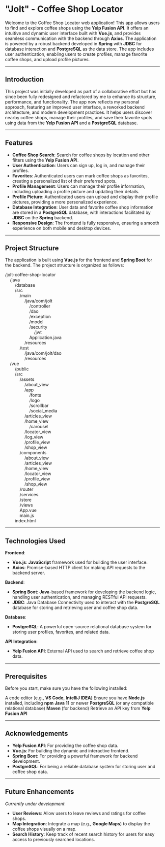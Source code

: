 # "Jolt" - Coffee Shop Locator

Welcome to the Coffee Shop Locator web application! This app allows users to find and explore coffee shops using the **Yelp Fusion API**. It offers an intuitive and dynamic user interface built with **Vue.js**, and provides seamless communication with the backend through **Axios**. The application is powered by a robust backend developed in **Spring** with **JDBC** for database interaction and **PostgreSQL** as the data store. The app includes user authentication, enabling users to create profiles, manage favorite coffee shops, and upload profile pictures.

---

## Introduction

This project was initially developed as part of a collaborative effort but has since been fully redesigned and refactored by me to enhance its structure, performance, and functionality. The app now reflects my personal approach, featuring an improved user interface, a reworked backend architecture, and modern development practices. It helps users discover nearby coffee shops, manage their profiles, and save their favorite spots using data from the **Yelp Fusion API** and a **PostgreSQL** database.

---

## Features
- **Coffee Shop Search**: Search for coffee shops by location and other filters using the **Yelp Fusion API**.
- **User Authentication**: Users can sign up, log in, and manage their profiles.
- **Favorites**: Authenticated users can mark coffee shops as favorites, creating a personalized list of their preferred spots.
- **Profile Management**: Users can manage their profile information, including uploading a profile picture and updating their details.
- **Profile Picture**: Authenticated users can upload and display their profile pictures, providing a more personalized experience.
- **Database Integration**: User data and favorite coffee shop information are stored in a **PostgreSQL** database, with interactions facilitated by **JDBC** on the **Spring** backend.
- **Responsive Design**: The frontend is fully responsive, ensuring a smooth experience on both mobile and desktop devices.

---

## Project Structure
The application is built using **Vue.js** for the frontend and **Spring Boot** for the backend. The project structure is organized as follows:

/jolt-coffee-shop-locator <br>
&nbsp;&nbsp;&nbsp;&nbsp;/java <br>
&nbsp;&nbsp;&nbsp;&nbsp;&nbsp;&nbsp;&nbsp;&nbsp;/database <br>
&nbsp;&nbsp;&nbsp;&nbsp;&nbsp;&nbsp;&nbsp;&nbsp;/src <br>
&nbsp;&nbsp;&nbsp;&nbsp;&nbsp;&nbsp;&nbsp;&nbsp;&nbsp;&nbsp;&nbsp;&nbsp;/main <br>
&nbsp;&nbsp;&nbsp;&nbsp;&nbsp;&nbsp;&nbsp;&nbsp;&nbsp;&nbsp;&nbsp;&nbsp;&nbsp;&nbsp;&nbsp;&nbsp;/java/com/jolt <br>
&nbsp;&nbsp;&nbsp;&nbsp;&nbsp;&nbsp;&nbsp;&nbsp;&nbsp;&nbsp;&nbsp;&nbsp;&nbsp;&nbsp;&nbsp;&nbsp;&nbsp;&nbsp;&nbsp;&nbsp;/controller <br>
&nbsp;&nbsp;&nbsp;&nbsp;&nbsp;&nbsp;&nbsp;&nbsp;&nbsp;&nbsp;&nbsp;&nbsp;&nbsp;&nbsp;&nbsp;&nbsp;&nbsp;&nbsp;&nbsp;&nbsp;/dao <br>
&nbsp;&nbsp;&nbsp;&nbsp;&nbsp;&nbsp;&nbsp;&nbsp;&nbsp;&nbsp;&nbsp;&nbsp;&nbsp;&nbsp;&nbsp;&nbsp;&nbsp;&nbsp;&nbsp;&nbsp;/exception <br>
&nbsp;&nbsp;&nbsp;&nbsp;&nbsp;&nbsp;&nbsp;&nbsp;&nbsp;&nbsp;&nbsp;&nbsp;&nbsp;&nbsp;&nbsp;&nbsp;&nbsp;&nbsp;&nbsp;&nbsp;/model <br>
&nbsp;&nbsp;&nbsp;&nbsp;&nbsp;&nbsp;&nbsp;&nbsp;&nbsp;&nbsp;&nbsp;&nbsp;&nbsp;&nbsp;&nbsp;&nbsp;&nbsp;&nbsp;&nbsp;&nbsp;/security <br>
&nbsp;&nbsp;&nbsp;&nbsp;&nbsp;&nbsp;&nbsp;&nbsp;&nbsp;&nbsp;&nbsp;&nbsp;&nbsp;&nbsp;&nbsp;&nbsp;&nbsp;&nbsp;&nbsp;&nbsp;&nbsp;&nbsp;&nbsp;&nbsp;/jwt <br>
&nbsp;&nbsp;&nbsp;&nbsp;&nbsp;&nbsp;&nbsp;&nbsp;&nbsp;&nbsp;&nbsp;&nbsp;&nbsp;&nbsp;&nbsp;&nbsp;&nbsp;&nbsp;&nbsp;&nbsp;Application.java <br>
&nbsp;&nbsp;&nbsp;&nbsp;&nbsp;&nbsp;&nbsp;&nbsp;&nbsp;&nbsp;&nbsp;&nbsp;&nbsp;&nbsp;&nbsp;&nbsp;/resources <br>
&nbsp;&nbsp;&nbsp;&nbsp;&nbsp;&nbsp;&nbsp;&nbsp;&nbsp;&nbsp;&nbsp;&nbsp;/test <br>
&nbsp;&nbsp;&nbsp;&nbsp;&nbsp;&nbsp;&nbsp;&nbsp;&nbsp;&nbsp;&nbsp;&nbsp;&nbsp;&nbsp;&nbsp;&nbsp;/java/com/jolt/dao <br>
&nbsp;&nbsp;&nbsp;&nbsp;&nbsp;&nbsp;&nbsp;&nbsp;&nbsp;&nbsp;&nbsp;&nbsp;&nbsp;&nbsp;&nbsp;&nbsp;/resources <br>
&nbsp;&nbsp;&nbsp;&nbsp;/vue <br>
&nbsp;&nbsp;&nbsp;&nbsp;&nbsp;&nbsp;&nbsp;&nbsp;/public <br>
&nbsp;&nbsp;&nbsp;&nbsp;&nbsp;&nbsp;&nbsp;&nbsp;/src <br>
&nbsp;&nbsp;&nbsp;&nbsp;&nbsp;&nbsp;&nbsp;&nbsp;&nbsp;&nbsp;&nbsp;&nbsp;/assets <br>
&nbsp;&nbsp;&nbsp;&nbsp;&nbsp;&nbsp;&nbsp;&nbsp;&nbsp;&nbsp;&nbsp;&nbsp;&nbsp;&nbsp;&nbsp;&nbsp;/about_view <br>
&nbsp;&nbsp;&nbsp;&nbsp;&nbsp;&nbsp;&nbsp;&nbsp;&nbsp;&nbsp;&nbsp;&nbsp;&nbsp;&nbsp;&nbsp;&nbsp;/app <br>
&nbsp;&nbsp;&nbsp;&nbsp;&nbsp;&nbsp;&nbsp;&nbsp;&nbsp;&nbsp;&nbsp;&nbsp;&nbsp;&nbsp;&nbsp;&nbsp;&nbsp;&nbsp;&nbsp;&nbsp;/fonts <br>
&nbsp;&nbsp;&nbsp;&nbsp;&nbsp;&nbsp;&nbsp;&nbsp;&nbsp;&nbsp;&nbsp;&nbsp;&nbsp;&nbsp;&nbsp;&nbsp;&nbsp;&nbsp;&nbsp;&nbsp;/logo <br>
&nbsp;&nbsp;&nbsp;&nbsp;&nbsp;&nbsp;&nbsp;&nbsp;&nbsp;&nbsp;&nbsp;&nbsp;&nbsp;&nbsp;&nbsp;&nbsp;&nbsp;&nbsp;&nbsp;&nbsp;/scrollbar <br>
&nbsp;&nbsp;&nbsp;&nbsp;&nbsp;&nbsp;&nbsp;&nbsp;&nbsp;&nbsp;&nbsp;&nbsp;&nbsp;&nbsp;&nbsp;&nbsp;&nbsp;&nbsp;&nbsp;&nbsp;/social_media <br>
&nbsp;&nbsp;&nbsp;&nbsp;&nbsp;&nbsp;&nbsp;&nbsp;&nbsp;&nbsp;&nbsp;&nbsp;&nbsp;&nbsp;&nbsp;&nbsp;/articles_view <br>
&nbsp;&nbsp;&nbsp;&nbsp;&nbsp;&nbsp;&nbsp;&nbsp;&nbsp;&nbsp;&nbsp;&nbsp;&nbsp;&nbsp;&nbsp;&nbsp;/home_view <br>
&nbsp;&nbsp;&nbsp;&nbsp;&nbsp;&nbsp;&nbsp;&nbsp;&nbsp;&nbsp;&nbsp;&nbsp;&nbsp;&nbsp;&nbsp;&nbsp;&nbsp;&nbsp;&nbsp;&nbsp;/carousel <br>
&nbsp;&nbsp;&nbsp;&nbsp;&nbsp;&nbsp;&nbsp;&nbsp;&nbsp;&nbsp;&nbsp;&nbsp;&nbsp;&nbsp;&nbsp;&nbsp;/locator_view <br>
&nbsp;&nbsp;&nbsp;&nbsp;&nbsp;&nbsp;&nbsp;&nbsp;&nbsp;&nbsp;&nbsp;&nbsp;&nbsp;&nbsp;&nbsp;&nbsp;/log_view <br>
&nbsp;&nbsp;&nbsp;&nbsp;&nbsp;&nbsp;&nbsp;&nbsp;&nbsp;&nbsp;&nbsp;&nbsp;&nbsp;&nbsp;&nbsp;&nbsp;/profile_view <br>
&nbsp;&nbsp;&nbsp;&nbsp;&nbsp;&nbsp;&nbsp;&nbsp;&nbsp;&nbsp;&nbsp;&nbsp;&nbsp;&nbsp;&nbsp;&nbsp;/shop_view <br>
&nbsp;&nbsp;&nbsp;&nbsp;&nbsp;&nbsp;&nbsp;&nbsp;&nbsp;&nbsp;&nbsp;&nbsp;/components <br>
&nbsp;&nbsp;&nbsp;&nbsp;&nbsp;&nbsp;&nbsp;&nbsp;&nbsp;&nbsp;&nbsp;&nbsp;&nbsp;&nbsp;&nbsp;&nbsp;/about_view <br>
&nbsp;&nbsp;&nbsp;&nbsp;&nbsp;&nbsp;&nbsp;&nbsp;&nbsp;&nbsp;&nbsp;&nbsp;&nbsp;&nbsp;&nbsp;&nbsp;/articles_view <br>
&nbsp;&nbsp;&nbsp;&nbsp;&nbsp;&nbsp;&nbsp;&nbsp;&nbsp;&nbsp;&nbsp;&nbsp;&nbsp;&nbsp;&nbsp;&nbsp;/home_view <br>
&nbsp;&nbsp;&nbsp;&nbsp;&nbsp;&nbsp;&nbsp;&nbsp;&nbsp;&nbsp;&nbsp;&nbsp;&nbsp;&nbsp;&nbsp;&nbsp;/locator_view <br>
&nbsp;&nbsp;&nbsp;&nbsp;&nbsp;&nbsp;&nbsp;&nbsp;&nbsp;&nbsp;&nbsp;&nbsp;&nbsp;&nbsp;&nbsp;&nbsp;/profile_view <br>
&nbsp;&nbsp;&nbsp;&nbsp;&nbsp;&nbsp;&nbsp;&nbsp;&nbsp;&nbsp;&nbsp;&nbsp;&nbsp;&nbsp;&nbsp;&nbsp;/shop_view <br>
&nbsp;&nbsp;&nbsp;&nbsp;&nbsp;&nbsp;&nbsp;&nbsp;&nbsp;&nbsp;&nbsp;&nbsp;/router <br>
&nbsp;&nbsp;&nbsp;&nbsp;&nbsp;&nbsp;&nbsp;&nbsp;&nbsp;&nbsp;&nbsp;&nbsp;/services <br>
&nbsp;&nbsp;&nbsp;&nbsp;&nbsp;&nbsp;&nbsp;&nbsp;&nbsp;&nbsp;&nbsp;&nbsp;/store <br>
&nbsp;&nbsp;&nbsp;&nbsp;&nbsp;&nbsp;&nbsp;&nbsp;&nbsp;&nbsp;&nbsp;&nbsp;/views <br>
&nbsp;&nbsp;&nbsp;&nbsp;&nbsp;&nbsp;&nbsp;&nbsp;&nbsp;&nbsp;&nbsp;&nbsp;App.vue <br>
&nbsp;&nbsp;&nbsp;&nbsp;&nbsp;&nbsp;&nbsp;&nbsp;&nbsp;&nbsp;&nbsp;&nbsp;main.js <br>
&nbsp;&nbsp;&nbsp;&nbsp;&nbsp;&nbsp;&nbsp;&nbsp;index.html <br>

---

## Technologies Used
**Frontend**:
- **Vue.js**: **JavaScript** framework used for building the user interface.
- **Axios**: Promise-based HTTP client for making API requests to the backend server.

**Backend**:
- **Spring Boot**: **Java**-based framework for developing the backend logic, handling user authentication, and managing RESTful API requests.
- **JDBC**: Java Database Connectivity used to interact with the **PostgreSQL** database for storing and retrieving user and coffee shop data.
  
**Database**:
- **PostgreSQL**: A powerful open-source relational database system for storing user profiles, favorites, and related data.

**API Integration**:
- **Yelp Fusion API**: External API used to search and retrieve coffee shop data.

---

## Prerequisites
Before you start, make sure you have the following installed:

A code editor (e.g., **VS Code**, **IntelliJ IDEA**)
Ensure you have **Node.js** installed, including **npm**
**Java 11** or newer
**PostgreSQL** (or any compatible relational database)
**Maven** (for backend)
Retrieve an API key from **Yelp Fusion API**

---

## Acknowledgements

- **Yelp Fusion API**: For providing the coffee shop data.
- **Vue.js**: For building the dynamic and interactive frontend.
- **Spring Boot**: For providing a powerful framework for backend development.
- **PostgreSQL**: For being a reliable database system for storing user and coffee shop data.

---

## Future Enhancements
<em>Currently under development</em> <br>
- **User Reviews**: Allow users to leave reviews and ratings for coffee shops.
- **Map Integration**: Integrate a map (e.g., **Google Maps**) to display the coffee shops visually on a map.
- **Search History**: Keep track of recent search history for users for easy access to previously searched locations.
